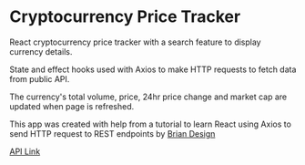 # Cryptocurrency Price Tracker

React cryptocurrency price tracker with a search feature to display currency details. 

State and effect hooks used with Axios to make HTTP requests to fetch data from public API. 

The currency's total volume, price, 24hr price change and market cap are updated when page is 
refreshed. 

This app was created with help from a tutorial to learn React using Axios to send HTTP request to REST endpoints by [Brian Design](https://www.youtube.com/channel/UCsKsymTY_4BYR-wytLjex7A)

[API Link](https://www.coingecko.com/en/api)

